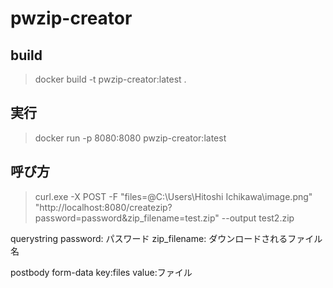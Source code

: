 # pwzip-creator

## build
> docker build -t pwzip-creator:latest .

## 実行
> docker run -p 8080:8080 pwzip-creator:latest

## 呼び方
> curl.exe -X POST -F "files=@C:\Users\Hitoshi Ichikawa\image.png" "http://localhost:8080/createzip?password=password&zip_filename=test.zip" --output test2.zip

querystring
password: パスワード
zip_filename: ダウンロードされるファイル名

postbody
form-data
key:files
value:ファイル